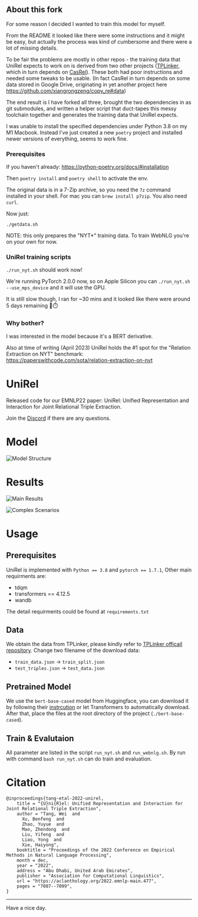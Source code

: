 ## About this fork

For some reason I decided I wanted to train this model for myself.

From the README it looked like there were some instructions and it might be easy, but actually the process was kind of cumbersome and there were a lot of missing details.

To be fair the problems are mostly in other repos - the training data that UniRel expects to work on is derived from two other projects ([TPLinker](https://github.com/131250208/TPlinker-joint-extraction), which in turn depends on [CasRel](https://github.com/weizhepei/CasRel)). These both had poor instructions and needed some tweaks to be usable. (In fact CasRel in turn depends on some data stored in Google Drive, originating in yet another project here https://github.com/xiangrongzeng/copy_re#data)

The end result is I have forked all three, brought the two dependencies in as git submodules, and written a helper script that duct-tapes this messy toolchain together and generates the training data that UniRel expects.
 
I was unable to install the specified dependencies under Python 3.8 on my M1 Macbook. Instead I've just created a new `poetry` project and installed newer versions of everything, seems to work fine.

### Prerequisites

If you haven't already: https://python-poetry.org/docs/#installation

Then `poetry install` and `poetry shell` to activate the env.

The original data is in a 7-Zip archive, so you need the `7z` command installed in your shell. For mac you can `brew install p7zip`. You also need `curl`.

Now just:
```
./getdata.sh
```

NOTE: this only prepares the "NYT*" training data. To train WebNLG you're on your own for now.

### UniRel training scripts

`./run_nyt.sh` should work now!

We're running PyTorch 2.0.0 now, so on Apple Silicon you can `./run_nyt.sh --use_mps_device` and it will use the GPU.

It is still slow though, I ran for ~30 mins and it looked like there were around 5 days remaining 🐌⏱️

### Why bother?

I was interested in the model because it's a BERT derivative.

Also at time of writing (April 2023) UniRel holds the #1 spot for the "Relation Extraction on NYT" benchmark:  
https://paperswithcode.com/sota/relation-extraction-on-nyt

# UniRel

Released code for our EMNLP22 paper: UniRel: Unified Representation and Interaction for Joint Relational Triple Extraction.

Join the [Discord](https://discord.gg/RGSruSmA8s) if there are any questions.


# Model
![Model Structure](assets/model.png)


# Results

![Main Results](assets/main_results.png)

![Complex Scenarios](assets/overlap_results.png)

# Usage

## Prerequisites

UniRel is implemented with `Python == 3.8` and `pytorch == 1.7.1`, Other main requirments are:
- tdqm
- transformers == 4.12.5
- wandb 

The detail requirments could be found at `requirements.txt`

## Data

We obtain the data from TPLinker, please kindly refer to [TPLinker officail repository](https://github.com/131250208/TPlinker-joint-extraction). Change two filename of the download data: 
- `train_data.json` -> `train_split.json`
- `test_triples.json` -> `test_data.json`


## Pretrained Model

We use the `bert-base-cased` model from Huggingface, you can download it by following their [instrcution](https://huggingface.co/bert-base-cased?text=The+goal+of+life+is+%5BMASK%5D.) or let Transformers to automatically download. After that, place the files at the root directory of the project (`./bert-base-cased`).

## Train & Evalutaion

All parameter are listed in the script `run_nyt.sh` and `run_webnlg.sh`. By run with command `bash run_nyt.sh` can do train and evaluation.

# Citation
```
@inproceedings{tang-etal-2022-unirel,
    title = "{U}ni{R}el: Unified Representation and Interaction for Joint Relational Triple Extraction",
    author = "Tang, Wei  and
      Xu, Benfeng  and
      Zhao, Yuyue  and
      Mao, Zhendong  and
      Liu, Yifeng  and
      Liao, Yong  and
      Xie, Haiyong",
    booktitle = "Proceedings of the 2022 Conference on Empirical Methods in Natural Language Processing",
    month = dec,
    year = "2022",
    address = "Abu Dhabi, United Arab Emirates",
    publisher = "Association for Computational Linguistics",
    url = "https://aclanthology.org/2022.emnlp-main.477",
    pages = "7087--7099",
}
```

---

Have a nice day.
